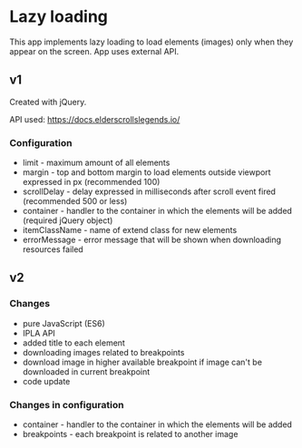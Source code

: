 # Lazy loading

This app implements lazy loading to load elements (images) only when they appear on the screen. App uses external API.



## v1

Created with jQuery.

API used:
https://docs.elderscrollslegends.io/


### Configuration

* limit - maximum amount of all elements
* margin - top and bottom margin to load elements outside viewport expressed in px (recommended 100)
* scrollDelay - delay expressed in milliseconds after scroll event fired (recommended 500 or less)
* container - handler to the container in which the elements will be added (required jQuery object)
* itemClassName - name of extend class for new elements
* errorMessage - error message that will be shown when downloading resources failed



## v2

### Changes

* pure JavaScript (ES6)
* IPLA API
* added title to each element
* downloading images related to breakpoints
* download image in higher available breakpoint if image can't be downloaded in current breakpoint
* code update


### Changes in configuration

* container - handler to the container in which the elements will be added
* breakpoints - each breakpoint is related to another image